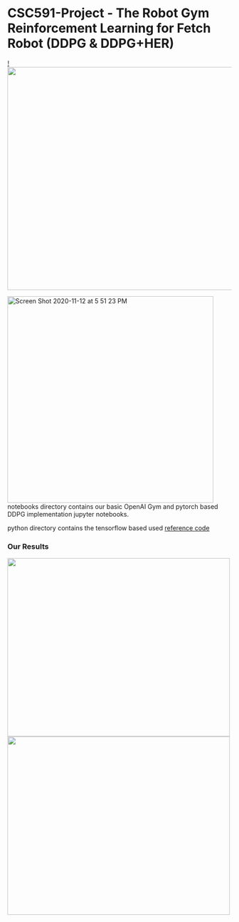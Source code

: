 # CSC591-Project -  The Robot Gym Reinforcement Learning for Fetch Robot (DDPG & DDPG+HER)

[!<img src="https://user-images.githubusercontent.com/25856691/104143912-5b2c7100-538f-11eb-92f1-7d8e969263bc.png" width="800" height="500">](https://user-images.githubusercontent.com/25856691/104143764-d2153a00-538e-11eb-8883-013aa4fbf3d5.mp4)

<img width="463" alt="Screen Shot 2020-11-12 at 5 51 23 PM" src="https://user-images.githubusercontent.com/25856691/99006724-e82e8780-2510-11eb-9fa5-acb7be65ee9f.png">
notebooks directory contains our basic OpenAI Gym and pytorch based DDPG implementation jupyter notebooks. 

python directory contains the tensorflow based used [reference code](https://github.com/pipatth/robot-rl-cscie89)

### Our Results

<p float="left">
  <img src="https://user-images.githubusercontent.com/25856691/99007206-bf5ac200-2511-11eb-8f98-b0c3084dba11.png" width="500" height="400"/>
  <img src="https://user-images.githubusercontent.com/25856691/99007213-c2ee4900-2511-11eb-8caa-5d574909cf73.png" width="500" height="400"/>
</p>




